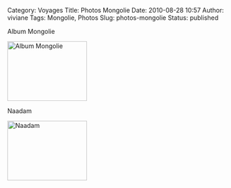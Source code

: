 Category: Voyages
Title: Photos Mongolie
Date: 2010-08-28 10:57
Author: viviane
Tags: Mongolie, Photos
Slug: photos-mongolie
Status: published

<p style="text-align: center;"></p>


<p>Album Mongolie</p><a href="http://www.facebook.com/album.php?aid=192699&amp;id=599044541&amp;l=113ce9ec8b" target="_blank"><img class=" " title="Album Mongolie" src="http://photos-b.ak.fbcdn.net/hphotos-ak-snc4/hs298.snc4/41263_414082074541_599044541_4766980_7268321_a.jpg" alt="Album Mongolie" width="180" height="135" /></a>
<p style="text-align: center;"></p>


<p>Naadam</p><a href="http://www.facebook.com/album.php?aid=192706&amp;id=599044541&amp;l=bbeb7e7396" target="_blank"><img class=" " title="Naadam" src="http://photos-a.ak.fbcdn.net/hphotos-ak-ash2/hs154.ash2/41041_414088614541_599044541_4767267_5417512_a.jpg" alt="Naadam" width="180" height="135" /></a> 